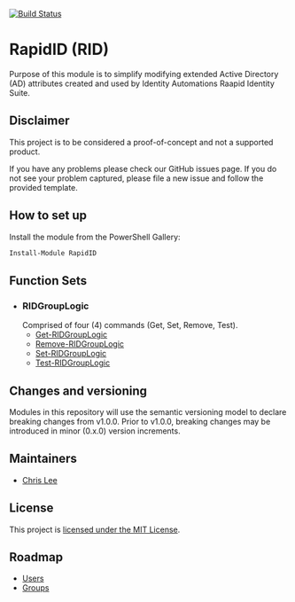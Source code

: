 [![Build Status](https://dev.azure.com/chrislee1107/RapidID/_apis/build/status/RapidID-CI?branchName=master)](https://dev.azure.com/chrislee1107/RapidID/_build/latest?definitionId=1&branchName=master)

# RapidID (RID)

Purpose of this module is to simplify modifying extended Active Directory (AD) attributes created and used by Identity Automations Raapid Identity Suite.

## Disclaimer
This project is to be considered a proof-of-concept and not a supported product.

If you have any problems please check our GitHub issues page. If you do not see your problem captured, please file a new issue and follow the provided template.

## How to set up
Install the module from the PowerShell Gallery:

```powershell
Install-Module RapidID
```

## Function Sets
- ### RIDGroupLogic
    Comprised of four (4) commands (Get, Set, Remove, Test).
    - [Get-RIDGroupLogic](docs/Get-RIDGroupLogic.md)
    - [Remove-RIDGroupLogic](docs/Remove-RIDGroupLogic.md)
    - [Set-RIDGroupLogic](docs/Set-RIDGroupLogic.md)
    - [Test-RIDGroupLogic](docs/Test-RIDGroupLogic.md)

## Changes and versioning

Modules in this repository will use the semantic versioning model to declare breaking changes from v1.0.0. Prior to v1.0.0, breaking changes may be introduced in minor (0.x.0) version increments.

## Maintainers

 - [Chris Lee](https://github.com/clee1107)

## License

This project is [licensed under the MIT License](LICENSE).

## Roadmap

- [Users](ROADMAPUsers.md)
- [Groups](ROADMAPGroups.md)
